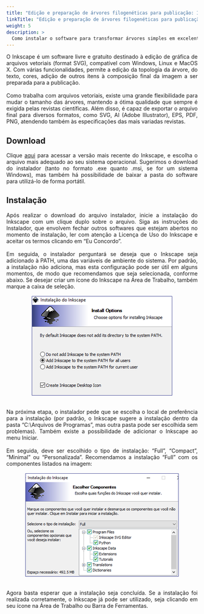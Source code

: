 ```yaml
---
title: "Edição e preparação de árvores filogenéticas para publicação: Inkscape"
linkTitle: "Edição e preparação de árvores filogenéticas para publicação: Inkscape"
weight: 5
description: >
  Como instalar o software para transformar árvores simples em excelentes imagens para publicação
---
```

<div align="justify">
O Inkscape é um software livre e gratuito destinado à edição de gráfica de arquivos vetoriais (format SVG), compatível com Windows, Linux e MacOS X. Com várias funcionalidades, permite a edição da topologia da árvore, do texto, cores, adição de outros itens à composição final da imagem a ser preparada para a publicação. 
<br><br>
Como trabalha com arquivos vetoriais, existe uma grande flexibilidade para mudar o tamanho das árvores, mantendo a ótima qualidade que sempre é exigida pelas revistas científicas. Além disso, é capaz de exportar o arquivo final para diversos formatos, como SVG, AI (Adobe Illustrator), EPS, PDF, PNG, atendendo também às especificações das mais variadas revistas.
</div>

## Download

<div align="justify">
Clique <a href="https://inkscape.org/pt/release/inkscape-1.0.1/">aqui</a> para acessar a versão mais recente do Inkscape, e escolha o arquivo mais adequado ao seu sistema operacional. Sugerimos o download do instalador (tanto no formato .exe quanto .msi, se for um sistema Windows), mas também há possibilidade de baixar a pasta do software para utilizá-lo de forma portátil.
</div>

## Instalação

<div align="justify">
Após realizar o download do arquivo instalador, inicie a instalação do Inkscape com um clique duplo sobre o arquivo. Siga as instruções do Instalador, que envolvem fechar outros softwares que estejam abertos no momento de instalação, ler com atenção a Licença de Uso do Inkscape  e aceitar os termos clicando em “Eu Concordo”.
<br><br>
Em seguida, o instalador perguntará se deseja que o Inkscape seja adicionado à PATH, uma das variáveis de ambiente do sistema. Por padrão, a instalação não adiciona, mas esta configuração pode ser útil em alguns momentos, de modo que recomendamos que seja selecionada, conforme abaixo. Se desejar criar um ícone do Inkscape na Área de Trabalho, também marque a caixa de seleção.
<br><br>
<center>
<img src="https://raw.githubusercontent.com/desirrepetters/cursodefilogenia.ufpr/master/userguide/content/pt-br/docs/download/img/inkscape/inkscape_1.png" alt="Janela de Escolha de Configurações de Instalação do Inkscape" align="center">
</center>
<br><br>
Na próxima etapa, o instalador pede que se escolha o local de preferência para a instalação (por padrão, o Inkscape sugere a instalação dentro da pasta “C:\Arquivos de Programas”, mas outra pasta pode ser escolhida sem problemas). Também existe a possibilidade de adicionar o Inkscape ao menu Iniciar.
<br><br>
Em seguida, deve ser escolhido o tipo de instalação: “Full”, “Compact”, “Minimal” ou “Personalizada”. Recomendamos a instalação “Full” com os componentes listados na imagem: 
<br><br>
<center>
<img src="https://raw.githubusercontent.com/desirrepetters/cursodefilogenia.ufpr/master/userguide/content/pt-br/docs/download/img/inkscape/inkscape_2.png" alt="Janela de escolha do tipo de instalação do Inkscape" align="center">
</center>
<br><br>
Agora basta esperar que a instalação seja concluída. Se a instalação foi realizada corretamente, o Inkscape já pode ser utilizado, seja clicando em seu ícone na Área de Trabalho ou Barra de Ferramentas.
</div>